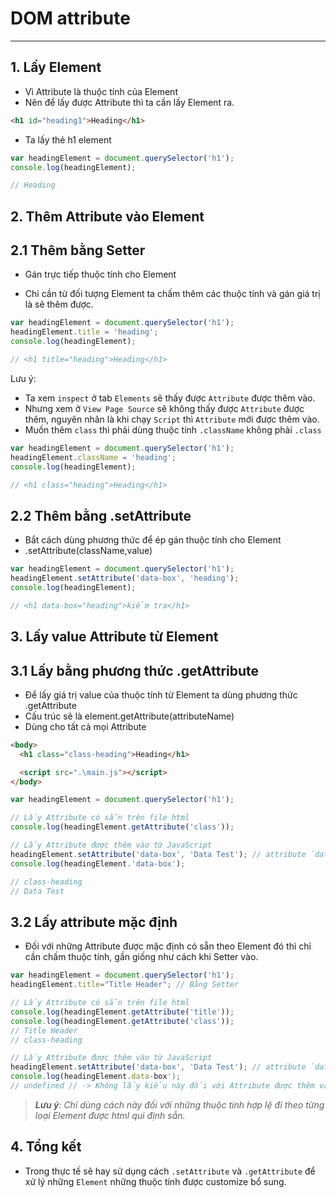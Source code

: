 # DOM attribute

---

## 1. Lấy Element

- Vì Attribute là thuộc tính của Element
- Nên để lấy được Attribute thì ta cần lấy Element ra.

```html
<h1 id="heading1">Heading</h1>
```

- Ta lấy thẻ h1 element

```js
var headingElement = document.querySelector('h1');
console.log(headingElement);

// Heading
```

## 2. Thêm Attribute vào Element

## 2.1 Thêm bằng Setter

- Gán trực tiếp thuộc tính cho Element

- Chỉ cần từ đối tượng Element ta chấm thêm các thuộc tính và gán giá trị là sẽ thêm được.

```js
var headingElement = document.querySelector('h1');
headingElement.title = 'heading';
console.log(headingElement);

// <h1 title="heading">Heading</h1>
```

Lưu ý:

- Ta xem `inspect` ở tab `Elements` sẽ thấy được `Attribute` được thêm vào.
- Nhưng xem ở `View Page Source` sẽ không thấy được `Attribute` được thêm, nguyên nhân là khi chạy `Script` thì `Attribute` mới được thêm vào.
- Muốn thêm `class` thì phải dùng thuộc tính `.className` không phải `.class`

```js
var headingElement = document.querySelector('h1');
headingElement.className = 'heading';
console.log(headingElement);

// <h1 class="heading">Heading</h1>
```

## 2.2 Thêm bằng .setAttribute

- Bắt cách dùng phương thức để ép gán thuộc tính cho Element
- .setAttribute(className,value)

```js
var headingElement = document.querySelector('h1');
headingElement.setAttribute('data-box', 'heading');
console.log(headingElement);

// <h1 data-box="heading">kiểm tra</h1>
```

## 3. Lấy value Attribute từ Element

## 3.1 Lấy bằng phương thức .getAttribute

- Để lấy giá trị value của thuộc tính từ Element ta dùng phương thức .getAttribute
- Cấu trúc sẽ là element.getAttribute(attributeName)
- Dùng cho tất cả mọi Attribute

```html
<body>
  <h1 class="class-heading">Heading</h1>

  <script src=".\main.js"></script>
</body>
```

```js
var headingElement = document.querySelector('h1');

// Lấy Attribute có sẵn trên file html
console.log(headingElement.getAttribute('class'));

// Lấy Attribute được thêm vào từ JavaScript
headingElement.setAttribute('data-box', 'Data Test'); // attribute `data-box` không có sẵn
console.log(headingElement.'data-box');

// class-heading
// Data Test
```

## 3.2 Lấy attribute mặc định

- Đối với những Attribute được mặc định có sẵn theo Element đó thì chỉ cần chấm thuộc tính, gần giống như cách khi Setter vào.

```js
var headingElement = document.querySelector('h1');
headingElement.title="Title Header"; // Bằng Setter

// Lấy Attribute có sẵn trên file html
console.log(headingElement.getAttribute('title'));
console.log(headingElement.getAttribute('class'));
// Title Header
// class-heading

// Lấy Attribute được thêm vào từ JavaScript
headingElement.setAttribute('data-box', 'Data Test'); // attribute `data-box` không có sẵn
console.log(headingElement.data-box');
// undefined // -> Không lấy kiểu này đối với Attribute được thêm vào từ Script
```

> _**Lưu ý**: Chỉ dùng cách này đối với những thuộc tính hợp lệ đi theo từng loại Element được html qui định sẵn._

## 4. Tổng kết

- Trong thực tế sẽ hay sử dụng cách `.setAttribute` và `.getAttribute` để xử lý những `Element` những thuộc tính được customize bổ sung.
